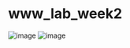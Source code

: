 # www_lab_week2
![image](https://github.com/VietNguyenlk/www_lab_week2/assets/101538654/f44fa8e2-12e6-4cc6-bcb4-ae6e98eca901)
![image](https://github.com/VietNguyenlk/www_lab_week2/assets/101538654/b487ed70-6198-424b-86f8-98012569a5fe)
